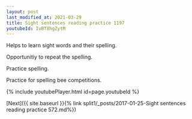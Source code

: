 ```yaml
---
layout: post
last_modified_at: 2021-03-29
title: Sight sentences reading practice 1197
youtubeId: IvBT8hgZytM
---
```

 
 
Helps to learn sight words and their spelling.

Opportunitiy to repeat the spelling. 

Practice spelling. 
 
Practice for spelling bee competitions. 
 
{% include youtubePlayer.html id=page.youtubeId %}
 
 

[Next]({{ site.baseurl }}{% link  split1/_posts/2017-01-25-Sight sentences reading practice 572.md%})
 
